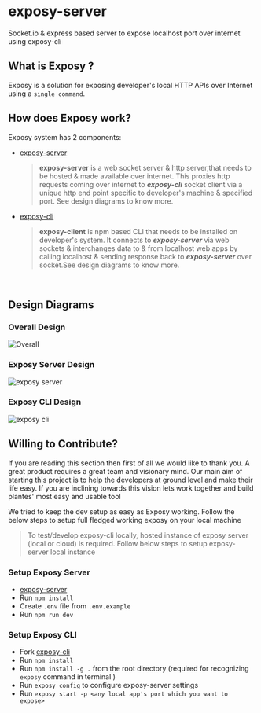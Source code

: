 # exposy-server

Socket.io & express based server to expose localhost port over internet using exposy-cli

## What is **Exposy** ?

Exposy is a solution for exposing developer's local HTTP APIs over Internet using a `single command`.

## How does **Exposy** work?

Exposy system has 2 components:

- [exposy-server](https://github.com/exposy/exposy-server)
  > **exposy-server** is a web socket server & http server,that needs to be hosted & made available over internet. This proxies http requests coming over internet to **_exposy-cli_** socket client via a unique http end point specific to developer's machine & specified port. See design diagrams to know more.
- [exposy-cli](https://github.com/exposy/exposy-cli)
  > **exposy-client** is npm based CLI that needs to be installed on developer's system. It connects to **_exposy-server_** via web sockets & interchanges data to & from localhost web apps by calling localhost & sending response back to **_exposy-server_** over socket.See design diagrams to know more.

<br/>

## Design Diagrams

### Overall Design

![Overall](https://user-images.githubusercontent.com/15920476/193417940-0b8f6c9b-d05f-4320-8497-412cbcc050bc.png)

### Exposy Server Design

![exposy server](https://user-images.githubusercontent.com/15920476/193417936-57f02dd3-931d-4a6f-9fd5-1dc782e6c2d8.png)

### Exposy CLI Design

![exposy cli](https://user-images.githubusercontent.com/15920476/193417942-f1792f38-6c54-4a0d-9d64-bc039e4fbc9a.png)

## Willing to Contribute?

If you are reading this section then first of all we would like to thank you. A great product requires a great team and visionary mind. Our main aim of starting this project is to help the developers at ground level and make their life easy. If you are inclining towards this vision lets work together and build plantes' most easy and usable tool

We tried to keep the dev setup as easy as Exposy working. Follow the below steps to setup full fledged working exposy on your local machine

> To test/develop exposy-cli locally,
> hosted instance of exposy server (local or cloud) is required. Follow below steps to setup exposy-server local instance

### Setup Exposy Server

- [exposy-server](https://github.com/exposy/exposy-server)
- Run `npm install`
- Create `.env` file from `.env.example`
- Run `npm run dev`

### Setup Exposy CLI

- Fork [exposy-cli](https://github.com/exposy/exposy-cli)
- Run `npm install`
- Run `npm install -g .` from the root directory (required for recognizing `exposy` command in terminal )
- Run `exposy config` to configure exposy-server settings
- Run `exposy start -p <any local app's port which you want to expose>`
